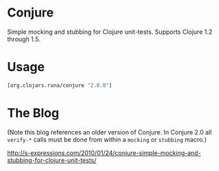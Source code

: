 Conjure
=======

Simple mocking and stubbing for Clojure unit-tests. Supports Clojure 1.2 through 1.5.

Usage
=====

```clj
[org.clojars.runa/conjure "2.0.0"]
```

The Blog
========

(Note this blog references an older version of Conjure. In Conjure 2.0 all `verify-*` calls must be done from within a `mocking` or `stubbing` macro.)

http://s-expressions.com/2010/01/24/conjure-simple-mocking-and-stubbing-for-clojure-unit-tests/

